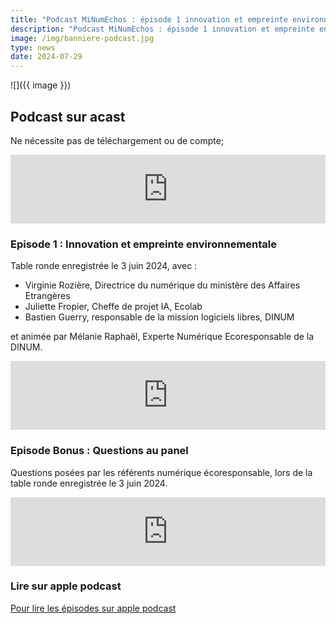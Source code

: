 ```yaml
---
title: "Podcast MiNumEchos : épisode 1 innovation et empreinte environnementale"
description: "Podcast MiNumEchos : épisode 1 innovation et empreinte environnementale"
image: /img/banniere-podcast.jpg
type: news
date: 2024-07-29
---
```


![]({{ image }})

## Podcast sur acast

Ne nécessite pas de téléchargement ou de compte;

<iframe src="https://embed.acast.com/$/669e18c83847f8c1a590bc69/66a250708f24d109f2184ec7?" frameBorder="0" width="100%" height="110px" allow="autoplay"></iframe>

### Episode 1 : Innovation et empreinte environnementale 

Table ronde enregistrée le 3 juin 2024, avec :
* Virginie Rozière, Directrice du numérique du ministère des Affaires Etrangères
* Juliette Fropier, Cheffe de projet IA, Ecolab
* Bastien Guerry, responsable de la mission logiciels libres, DINUM

et animée par Mélanie Raphaël, Experte Numérique Ecoresponsable de la DINUM.

<iframe src="https://embed.acast.com/$/669e18c83847f8c1a590bc69/66a250708f24d109f2184ec7?" frameBorder="0" width="100%" height="110px" allow="autoplay"></iframe>

### Episode Bonus : Questions au panel 

Questions posées par les référents numérique écoresponsable, lors de la table ronde enregistrée le 3 juin 2024.

<iframe src="https://embed.acast.com/$/669e18c83847f8c1a590bc69/66a250f88f24d109f2186db2?" frameBorder="0" width="100%" height="110px" allow="autoplay"></iframe>

### Lire sur apple podcast

[Pour lire les épisodes sur apple podcast](https://podcasts.apple.com/fr/podcast/minumechos-initiatives-pour-un-num%C3%A9rique-public/id1759375669)